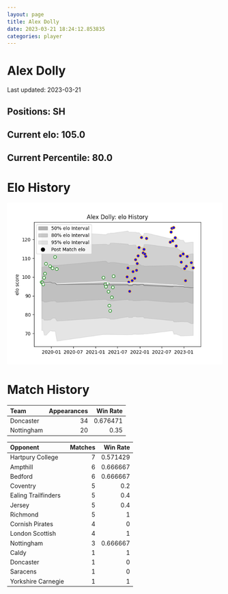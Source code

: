 ```yaml
---  
layout: page  
title: Alex Dolly  
date: 2023-03-21 18:24:12.853835  
categories: player  
---
```

# Alex Dolly


Last updated: 2023-03-21
## Positions: SH

## Current elo: 105.0

## Current Percentile: 80.0

# Elo History


![elo history](history_AlexDolly.png)
# Match History


| Team       |   Appearances |   Win Rate |
|:-----------|--------------:|-----------:|
| Doncaster  |            34 |   0.676471 |
| Nottingham |            20 |   0.35     |

| Opponent            |   Matches |   Win Rate |
|:--------------------|----------:|-----------:|
| Hartpury College    |         7 |   0.571429 |
| Ampthill            |         6 |   0.666667 |
| Bedford             |         6 |   0.666667 |
| Coventry            |         5 |   0.2      |
| Ealing Trailfinders |         5 |   0.4      |
| Jersey              |         5 |   0.4      |
| Richmond            |         5 |   1        |
| Cornish Pirates     |         4 |   0        |
| London Scottish     |         4 |   1        |
| Nottingham          |         3 |   0.666667 |
| Caldy               |         1 |   1        |
| Doncaster           |         1 |   0        |
| Saracens            |         1 |   0        |
| Yorkshire Carnegie  |         1 |   1        |